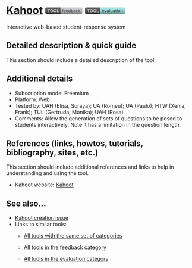 # [Kahoot](https://kahoot.com/)  [<img src="images/feedback.png">](https://github.com/e-CLOSE/Toolbox/issues?q=label%3A01_TOOL+label%3Afeedback) [<img src="images/evaluation.png">](https://github.com/e-CLOSE/Toolbox/issues?q=label%3A01_TOOL+label%3Aevaluation)

Interactive web-based student-response system


## Detailed description & quick guide

This section should include a detailed description of the tool.


## Additional details

- Subscription mode: Freemium
- Platform: Web
- Tested by: UAH (Elisa, Soraya); UA (Romeu); UA (Paulo); HTW (Xenia, Frank); TUL (Gertruda, Monika); UAH (Rosa)
- Comments: Allow the generation of sets of questions to be posed to students interactively. Note it has a limitation in the question length.


## References (links, howtos, tutorials, bibliography, sites, etc.)

This section should include additional references and links to help in
understanding and using the tool.

- Kahoot website: [Kahoot](https://kahoot.com/)


## See also...

- [Kahoot creation issue](https://github.com/e-CLOSE/Toolbox/issues/58)
- Links to similar tools:
  - [All tools with the same set of categories](https://github.com/e-CLOSE/Toolbox/issues?q=label%3A01_TOOL+label%3Aevaluation)

  - [All tools in the feedback category](https://github.com/e-CLOSE/Toolbox/issues?q=label%3A01_TOOL+label%3Afeedback)
  - [All tools in the evaluation category](https://github.com/e-CLOSE/Toolbox/issues?q=label%3A01_TOOL+label%3Aevaluation)
